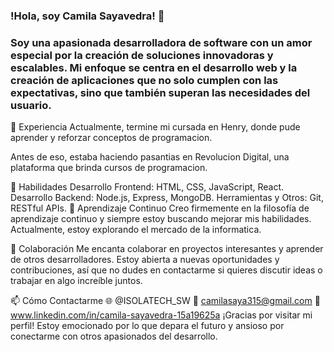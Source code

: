 ### !Hola, soy Camila Sayavedra! 👋

### Soy una apasionada desarrolladora de software con un amor especial por la creación de soluciones innovadoras y escalables. Mi enfoque se centra en el desarrollo web y la creación de aplicaciones que no solo cumplen con las expectativas, sino que también superan las necesidades del usuario.

💼 Experiencia
Actualmente, termine mi cursada en Henry, donde pude aprender y reforzar conceptos de programacion.

Antes de eso, estaba haciendo pasantias en Revolucion Digital, una plataforma que brinda cursos de programacion.

🚀 Habilidades
Desarrollo Frontend: HTML, CSS, JavaScript, React.
Desarrollo Backend: Node.js, Express, MongoDB.
Herramientas y Otros: Git, RESTful APIs.
🌱 Aprendizaje Continuo
Creo firmemente en la filosofía de aprendizaje continuo y siempre estoy buscando mejorar mis habilidades. Actualmente, estoy explorando el mercado de la informatica.

🤝 Colaboración
Me encanta colaborar en proyectos interesantes y aprender de otros desarrolladores. Estoy abierta a nuevas oportunidades y contribuciones, así que no dudes en contactarme si quieres discutir ideas o trabajar en algo increíble juntos.

📫 Cómo Contactarme
🌐 @ISOLATECH_SW
📧 camilasaya315@gmail.com
🔗 www.linkedin.com/in/camila-sayavedra-15a19625a
¡Gracias por visitar mi perfil! Estoy emocionado por lo que depara el futuro y ansioso por conectarme con otros apasionados del desarrollo.
